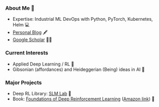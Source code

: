 ### About Me 👋

- Expertise: Industrial ML DevOps with Python, PyTorch, Kubernetes, Helm :computer:
- [Personal Blog](https://kengz.gitbook.io/blog/) :fountain_pen:
- [Google Scholar](https://scholar.google.com/citations?user=J0aM_cEAAAAJ&hl=en) 👨‍🎓

### Current Interests

- Applied Deep Learning / RL :mechanical_arm:
- Gibsonian (affordances) and Heideggerian (Being) ideas in AI 🤔

### Major Projects

- Deep RL Library: [SLM Lab](https://github.com/kengz/SLM-Lab) :microscope:
- Book: [Foundations of Deep Reinforcement Learning](https://slm-lab.gitbook.io/foundations-of-deep-rl/) ([Amazon link](https://www.amazon.com/dp/0135172381)) :book:
